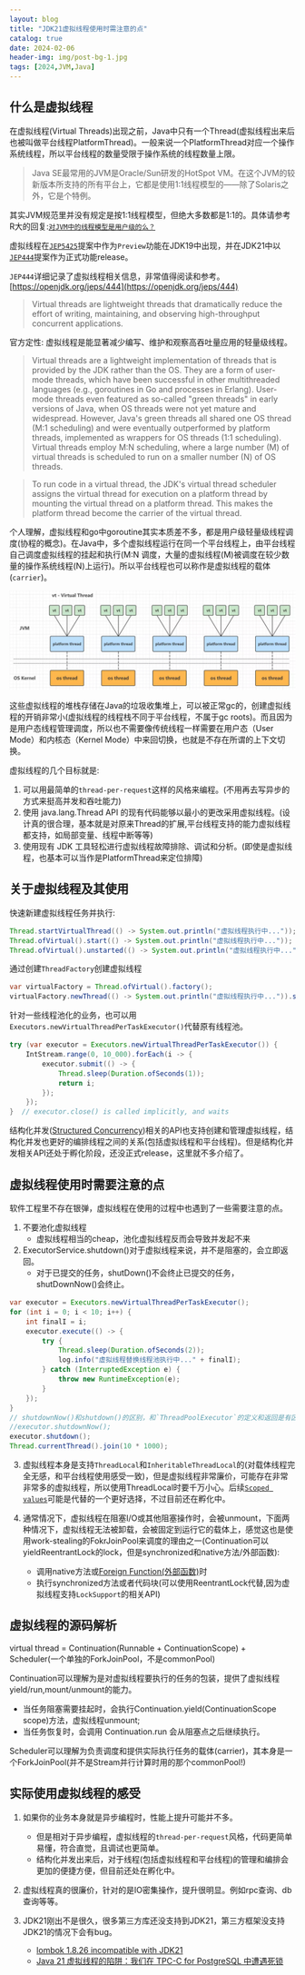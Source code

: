 ```yaml
---
layout: blog
title: "JDK21虚拟线程使用时需注意的点"
catalog: true
date: 2024-02-06
header-img: img/post-bg-1.jpg
tags: [2024,JVM,Java]
---
```

## 什么是虚拟线程
在虚拟线程(Virtual Threads)出现之前，Java中只有一个Thread(虚拟线程出来后也被叫做平台线程PlatformThread)。一般来说一个PlatformThread对应一个操作系统线程，所以平台线程的数量受限于操作系统的线程数量上限。

> Java SE最常用的JVM是Oracle/Sun研发的HotSpot VM。在这个JVM的较新版本所支持的所有平台上，它都是使用1:1线程模型的——除了Solaris之外，它是个特例。

其实JVM规范里并没有规定是按1:1线程模型，但绝大多数都是1:1的。具体请参考R大的回复:[`对JVM中的线程模型是用户级的么？`](https://www.zhihu.com/question/23096638/answer/29617153)

虚拟线程在[`JEP5425`](https://openjdk.org/jeps/425)提案中作为`Preview`功能在JDK19中出现，并在JDK21中以[`JEP444`](https://openjdk.org/jeps/444)提案作为正式功能release。

`JEP444`详细记录了虚拟线程相关信息，非常值得阅读和参考。[https://openjdk.org/jeps/444](https://openjdk.org/jeps/444)

> Virtual threads are lightweight threads that dramatically reduce the effort of writing, maintaining, and observing high-throughput concurrent applications.

官方定性: 虚拟线程是能显著减少编写、维护和观察高吞吐量应用的轻量级线程。

> Virtual threads are a lightweight implementation of threads that is provided by the JDK rather than the OS. They are a form of user-mode threads, which have been successful in other multithreaded languages (e.g., goroutines in Go and processes in Erlang). User-mode threads even featured as so-called "green threads" in early versions of Java, when OS threads were not yet mature and widespread. However, Java's green threads all shared one OS thread (M:1 scheduling) and were eventually outperformed by platform threads, implemented as wrappers for OS threads (1:1 scheduling). Virtual threads employ M:N scheduling, where a large number (M) of virtual threads is scheduled to run on a smaller number (N) of OS threads.

> To run code in a virtual thread, the JDK's virtual thread scheduler assigns the virtual thread for execution on a platform thread by mounting the virtual thread on a platform thread. This makes the platform thread become the carrier of the virtual thread. 

个人理解，虚拟线程和go中goroutine其实本质差不多，都是用户级轻量级线程调度(协程的概念)。在Java中，多个虚拟线程运行在同一个平台线程上，由平台线程自己调度虚拟线程的挂起和执行(M:N 调度，大量的虚拟线程(M)被调度在较少数量的操作系统线程(N)上运行)。所以平台线程也可以称作是虚拟线程的载体(`carrier`)。

![虚拟线程](https://raw.githubusercontent.com/RussXia/RussXia.github.io/master/_pic/virtual-thread.webp)

这些虚拟线程的堆栈存储在Java的垃圾收集堆上，可以被正常gc的，创建虚拟线程的开销非常小(虚拟线程的线程栈不同于平台线程，不属于gc roots)。而且因为是用户态线程管理调度，所以也不需要像传统线程一样需要在用户态（User Mode）和内核态（Kernel Mode）中来回切换，也就是不存在所谓的上下文切换。

虚拟线程的几个目标就是:
1. 可以用最简单的`thread-per-request`这样的风格来编程。(不用再去写异步的方式来挺高并发和吞吐能力)
2. 使用 java.lang.Thread API 的现有代码能够以最小的更改采用虚拟线程。(设计真的很合理，基本就是对原来Thread的扩展,平台线程支持的能力虚拟线程都支持，如局部变量、线程中断等等)
3. 使用现有 JDK 工具轻松进行虚拟线程故障排除、调试和分析。(即使是虚拟线程，也基本可以当作是PlatformThread来定位排障)

## 关于虚拟线程及其使用

快速新建虚拟线程任务并执行:
```Java
Thread.startVirtualThread(() -> System.out.println("虚拟线程执行中..."));
Thread.ofVirtual().start(() -> System.out.println("虚拟线程执行中..."));
Thread.ofVirtual().unstarted(() -> System.out.println("虚拟线程执行中...")).start();
```

通过创建`ThreadFactory`创建虚拟线程
```Java
var virtualFactory = Thread.ofVirtual().factory();
virtualFactory.newThread(() -> System.out.println("虚拟线程执行中...")).start();
```

针对一些线程池化的业务，也可以用`Executors.newVirtualThreadPerTaskExecutor()`代替原有线程池。
```Java
try (var executor = Executors.newVirtualThreadPerTaskExecutor()) {
    IntStream.range(0, 10_000).forEach(i -> {
        executor.submit(() -> {
            Thread.sleep(Duration.ofSeconds(1));
            return i;
        });
    });
}  // executor.close() is called implicitly, and waits
```

结构化并发([Structured Concurrency](https://openjdk.org/jeps/428))相关的API也支持创建和管理虚拟线程，结构化并发也更好的编排线程之间的关系(包括虚拟线程和平台线程)。但是结构化并发相关API还处于孵化阶段，还没正式release，这里就不多介绍了。


## 虚拟线程使用时需要注意的点
软件工程里不存在银弹，虚拟线程在使用的过程中也遇到了一些需要注意的点。
1. 不要池化虚拟线程
    + 虚拟线程相当的cheap，池化虚拟线程反而会导致并发起不来
2. ExecutorService.shutdown()对于虚拟线程来说，并不是阻塞的，会立即返回。
    + 对于已提交的任务，shutDown()不会终止已提交的任务，shutDownNow()会终止。
```Java
var executor = Executors.newVirtualThreadPerTaskExecutor();
for (int i = 0; i < 10; i++) {
    int finalI = i;
    executor.execute(() -> {
        try {
            Thread.sleep(Duration.ofSeconds(2));
            log.info("虚拟线程替换线程池执行中..." + finalI);
        } catch (InterruptedException e) {
            throw new RuntimeException(e);
        }
    });
}
// shutdownNow()和shutdown()的区别，和`ThreadPoolExecutor`的定义和返回是有区别的
//executor.shutdownNow();
executor.shutdown();
Thread.currentThread().join(10 * 1000);
```
3. 虚拟线程本身是支持`ThreadLocal`和`InheritableThreadLocal`的(对载体线程完全无感，和平台线程使用感受一致)，但是虚拟线程非常廉价，可能存在非常非常多的虚拟线程，所以使用ThreadLocal时要千万小心。后续[`Scoped values`](https://openjdk.org/jeps/429)可能是代替的一个更好选择，不过目前还在孵化中。

4. 通常情况下，虚拟线程在阻塞I/O或其他阻塞操作时，会被unmount，下面两种情况下，虚拟线程无法被卸载，会被固定到运行它的载体上，感觉这也是使用work-stealing的FokrJoinPool来调度的理由之一(Continuation可以yieldReentrantLock的lock，但是synchronized和native方法/外部函数):
    + 调用native方法或[Foreign Function(外部函数)](https://openjdk.org/jeps/424)时
    + 执行synchronized方法或者代码块(可以使用ReentrantLock代替,因为虚拟线程支持`LockSupport`的相关API)

## 虚拟线程的源码解析

virtual thread = Continuation(Runnable + ContinuationScope)  + Scheduler(一个单独的ForkJoinPool，不是commonPool)


Continuation可以理解为是对虚拟线程要执行的任务的包装，提供了虚拟线程yield/run,mount/unmount的能力。

+ 当任务阻塞需要挂起时，会执行Continuation.yield(ContinuationScope scope)方法，虚拟线程unmount;
+ 当任务恢复时，会调用 Continuation.run 会从阻塞点之后继续执行。


Scheduler可以理解为负责调度和提供实际执行任务的载体(carrier)，其本身是一个ForkJoinPool(并不是Stream并行计算时用的那个commonPool!)


## 实际使用虚拟线程的感受
1. 如果你的业务本身就是异步编程时，性能上提升可能并不多。
    + 但是相对于异步编程，虚拟线程的`thread-per-request`风格，代码更简单易懂，符合直觉，且调试也更简单。
    + 结构化并发出来后，对于线程(包括虚拟线程和平台线程)的管理和编排会更加的便捷方便，但目前还处在孵化中。
2. 虚拟线程真的很廉价，针对的是IO密集操作，提升很明显。例如rpc查询、db查询等等。

3. JDK21刚出不是很久，很多第三方库还没支持到JDK21，第三方框架没支持JDK21的情况下会有bug。
    + [lombok 1.8.26 incompatible with JDK21](https://github.com/projectlombok/lombok/issues/3393)
    + [Java 21 虚拟线程的陷阱：我们在 TPC-C for PostgreSQL 中遭遇死锁](https://mp.weixin.qq.com/s/BfDd08j2jQwIOSaxf_mgww)